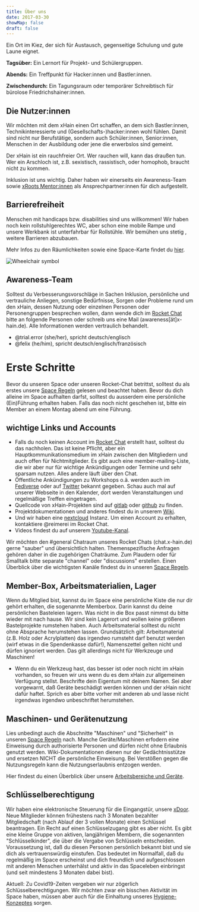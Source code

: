 ```yaml
---
title: Über uns
date: 2017-03-30
showMap: false
draft: false
---
```


Ein Ort im Kiez, der sich für Austausch, gegenseitige Schulung und gute Laune eignet. 

**Tagsüber:** Ein Lernort für Projekt- und Schülergruppen.

**Abends:** Ein Treffpunkt für Hacker:innen und Bastler:innen.

**Zwischendurch:** Ein Tagungsraum oder temporärer Schreibtisch für bürolose Friedrichshainer:innen.


## Die Nutzer:innen

Wir möchten mit dem xHain einen Ort schaffen, an dem sich Bastler:innen, Technikinteressierte und (Gesellschafts-)hacker:innen wohl fühlen.
Damit sind nicht nur Berufstätige, sondern auch Schüler:innen, Senior:innen, Menschen in der Ausbildung oder jene die erwerbslos sind gemeint.

Der xHain ist ein rauchfreier Ort. Wer rauchen will, kann das draußen tun.
Wer ein Arschloch ist, z.B. sexistisch, rassistisch, oder homophob, braucht nicht zu kommen.

Inklusion ist uns wichtig. Daher haben wir einerseits ein Awareness-Team sowie <a href="https://wiki.x-hain.de/de/xHain/xRoots" target="_blank">xRoots Mentor:innen</a> als Ansprechpartner:innen für dich aufgestellt.

## Barrierefreiheit
Menschen mit handicaps bzw. disabilities sind uns willkommen! Wir haben noch kein rollstuhlgerechtes WC, aber schon eine mobile Rampe und unsere Werkbank ist unterfahrbar für Rollstühle. Wir bemühen uns stetig , weitere Barrieren abzubauen.

Mehr Infos zu den Räumlichkeiten sowie eine Space-Karte findet du <a href="https://wiki.x-hain.de/de/xHain/rooms-and-equipment" target="_blank">hier</a>.

<img alt="Wheelchair symbol" src="/images/icons/accessible.svg" class="icon" />

## Awareness-Team
Solltest du Verbesserungsvorschläge in Sachen Inklusion, persönliche und vertrauliche Anliegen, sonstige Bedürfnisse, Sorgen oder Probleme rund um den xHain, dessen Nutzung oder einzelnen Personen oder Personengruppen besprechen wollen, dann wende dich im <a href="https://chat.x-hain.de" target="_blank">Rocket Chat</a> bitte an folgende Personen oder schreib uns eine Mail (awareness[ät]x-hain.de). Alle Informationen werden vertraulich behandelt.

- @trial.error (she/her), spricht deutsch/englisch
- @felix (he/him), spricht deutsch/englisch/französisch

# Erste Schritte
Bevor du unseren Space oder unseren Rocket-Chat betrittst, solltest du als erstes unsere <a href="https://wiki.x-hain.de/de/xHain/spacerules" target="_blank">Space Regeln</a> gelesen und beachtet haben. Bevor du dich alleine im Space aufhalten darfst, solltest du ausserdem eine persönliche (Ein)Führung erhalten haben. Falls das noch nicht geschehen ist, bitte ein Member an einem Montag abend um eine Führung.

## wichtige Links und Accounts
- Falls du noch keinen Account im <a href="https://chat.x-hain.de" target="_blank">Rocket Chat</a> erstellt hast, solltest du das nachholen. Das ist keine Pflicht, aber ein Hauptkommunikationsmedium im xHain zwischen den Mitgliedern und auch offen für Nichtmitglieder. Es gibt auch eine member-mailing-Liste, die wir aber nur für wichtige Ankündigungen oder Termine und sehr sparsam nutzen. Alles andere läuft über den Chat.
- Öffentliche Ankündigungen zu Workshops o.ä. werden auch im <a href="https://chaos.social/@xhain_hackspace" target="_blank">Fediverse</a> oder auf <a href="https://twitter.com/xHain_hackspace" target="_blank">Twitter</a> bekannt gegeben. Schau auch mal auf unserer Webseite in den Kalender, dort werden Veranstaltungen und regelmäßige Treffen eingetragen.
- Quellcode von xHain-Projekten sind auf <a href="https://gitlab.com/xHain-hackspace" target="_blank">gitlab</a> oder <a href="https://gitlab.com/xHain-hackspace" target="_blank">github</a> zu finden.
- Projektdokumentationen und anderes findest du in unserem <a href="https://wiki.x-hain.de" target="_blank">Wiki</a>. 
- Und wir haben eine <a href="https://files.x-hain.de" target="_blank">nextcloud</a> Instanz. Um einen Account zu erhalten, kontaktiere @reimerei im Rocket Chat.
- Videos findest du auf unserem <a href="https://www.youtube.com/channel/UCndtqJj4CxWpn2PDdBE6q8g" target="_blank">Youtube-Kanal</a>.

Wir möchten den #general Chatraum unseres Rocket Chats (chat.x-hain.de) gerne "sauber" und übersichtlich halten. Themenspezifische Anfragen gehören daher in die zugehörigen Chaträume. Zum Plaudern oder für Smalltalk bitte separate "channel" oder "discussions" erstellen. Einen Überblick über die wichtigsten Kanäle findest du in unseren <a href="https://wiki.x-hain.de/de/xHain/spacerules#rocket-chat" target="_blank">Space Regeln</a>.

## Member-Box, Arbeitsmaterialien, Lager
Wenn du Mitglied bist, kannst du im Space eine persönliche Kiste die nur dir gehört erhalten, die sogenannte Memberbox. Darin kannst du deine persönlichen Basteleien lagern. Was nicht in die Box passt nimmst du bitte wieder mit nach hause. Wir sind kein Lagerort und wollen keine größeren Bastelprojekte rumstehen haben. Auch Arbeitsmaterial solltest du nicht ohne Absprache herumstehen lassen. Grundsätzlich gilt: Arbeitsmaterial (z.B. Holz oder Acrylplatten) das irgendwo rumsteht darf benutzt werden (wirf etwas in die Spendenkasse dafür!), Namenszettel gelten nicht und dürfen ignoriert werden. Das gilt allerdings nicht für Werkzeuge und Maschinen!

- Wenn du ein Werkzeug hast, das besser ist oder noch nicht im xHain vorhanden, so freuen wir uns wenn du es dem xHain zur allgemeinen Verfügung stellst. Beschrifte dein Eigentum mit deinem Namen. Sei aber vorgewarnt, daß Geräte beschädigt werden können und der xHain nicht dafür haftet. Sprich es aber bitte vorher mit anderen ab und lasse nicht irgendwas irgendwo unbeschriftet herumstehen.

## Maschinen- und Gerätenutzung
Lies unbedingt auch die Abschnitte "Maschinen" und "Sicherheit" in unseren <a href="https://wiki.x-hain.de/de/xHain/spacerules" target="_blank">Space Regeln</a> nach. Manche Geräte/Maschinen erfodern eine Einweisung durch authorisierte Personen und dürfen nicht ohne Erlaubnis genutzt werden. Wiki-Dokumentationen dienen nur der Gedächtnisstütze und ersetzen NICHT die persönliche Einweisung. Bei Verstößen gegen die Nutzungsregeln kann die Nutzungserlaubnis entzogen werden.

Hier findest du einen Überblick über unsere <a href="https://wiki.x-hain.de/de/xHain/rooms-and-equipment" target="_blank">Arbeitsbereiche und Geräte</a>.

## Schlüsselberechtigung
Wir haben eine elektronische Steuerung für die Eingangstür, unsere <a href="https://wiki.x-hain.de/de/Infrastructure/xDoor" target="_blank">xDoor</a>. Neue Mitglieder können frühestens nach 3 Monaten bezahlter Mitgliedschaft (nach Ablauf der 3 vollen Monate) einen Schlüssel beantragen. Ein Recht auf einen Schlüsselzugang gibt es aber nicht. Es gibt eine kleine Gruppe von aktiven, langjährigen Membern, die sogenannten "Schlüsselkinder", die über die Vergabe von Schlüsseln entscheiden. Voraussetzung ist, daß du diesen Personen persönlich bekannt bist und sie dich als vertrauenswürdig einstufen. Das bedeutet im Normalfall, daß du regelmäßig im Space erscheinst und dich freundlich und aufgeschlossen mit anderen Menschen unterhälst und aktiv in das Spaceleben einbringst (und seit mindestens 3 Monaten dabei bist).

Aktuell: Zu Covid19-Zeiten vergeben wir nur zögerlich Schlüsselberechtigungen. Wir möchten zwar ein bisschen Aktivität im Space haben, müssen aber auch für die Einhaltung unseres <a href="https://wiki.x-hain.de/de/xHain/hygiene-konzept" target="_blank">Hygiene-Konzeptes</a> sorgen.

